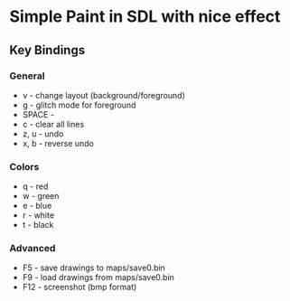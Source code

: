 # Simple Paint in SDL with nice effect

## Key Bindings

### General
* v - change layout (background/foreground)
* g - glitch mode for foreground
* SPACE - 
* c - clear all lines
* z, u - undo
* x, b - reverse undo

### Colors
* q - red
* w - green
* e - blue
* r - white
* t - black

### Advanced
* F5 - save drawings to maps/save0.bin
* F9 - load drawings from maps/save0.bin
* F12 - screenshot (bmp format)

